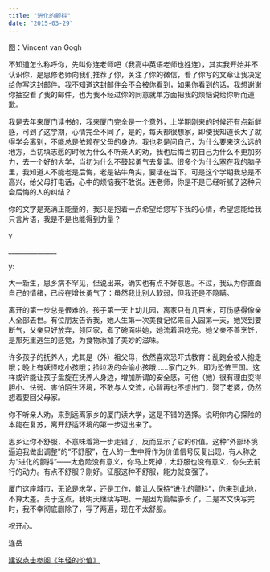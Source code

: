 ```yaml
---
title: "进化的颤抖"
date: "2015-03-29"
---
```


图：Vincent van Gogh

不知道怎么称呼你，先叫你连老师吧（我高中英语老师也姓连），其实我开始并不认识你，是思修老师向我们推荐了你，关注了你的微信，看了你写的文章让我决定给你写这封邮件。我不知道这封邮件会不会被你看到，如果你看到的话，我想谢谢你抽空看了我的邮件，也为我不经过你的同意就单方面把我的烦恼说给你听而道歉。

我是去年来厦门读书的，我来厦门完全是一个意外，上学期刚来的时候还有点新鲜感，可到了这学期，心情完全不同了，是的，每天都很想家，即使我知道长大了就得学会离别，不能总是依赖在父母的身边。我也老是问自己，为什么要来这么远的地方，当初填志愿的时候为什么不听亲人的劝，我也后悔当初自己为什么不更加努力，去一个好的大学，当初为什么不鼓起勇气去复读。很多个为什么塞在我的脑子里，我知道人不能老是后悔，老是钻牛角尖，要活在当下。可是这个学期我总是不高兴，给父母打电话，心中的烦恼我不敢说。连老师，你是不是已经听腻了这种只会后悔的人的纠结？

你的文字是充满正能量的，我只是抱着一点希望给您写下我的心情，希望您能给我只言片语，我是不是也能得到力量？

y

\_\_\_\_\_\_\_\_\_\_\_\_\_\_\_  

y:

大一新生，思乡病不罕见，但说出来，确实也有点不好意思。不过，我认为你直面自己的情绪，已经在增长勇气了：虽然我比别人软弱，但我还是不隐瞒。

离开的第一步总是很难的。孩子第一天上幼儿园，离家只有几百米，可伤感得像亲人全部去世。有位朋友告诉我，她人生第一次美食记忆来自入园第一天，她哭到要断气，父亲只好放弃，领回家，煮了碗面哄她，她流着泪吃完。她父亲不善烹饪，是那死里逃生的感觉，为食物添加了美妙的滋味。

许多孩子的抚养人，尤其是（外）祖父母，依然喜欢恐吓式教育：乱跑会被人抱走哦；晚上有妖怪吃小孩哦；捡垃圾的会偷小孩哦……家门之外，即为恐怖王国。这样或许能让孩子盘旋在抚养人身边，增加所谓的安全感，可他（她）很有理由变得胆小、怯弱、害怕陌生环境，不敢与人交流，心智再也不想出门，娶了老婆，仍然想着要回父母家。

你不听亲人劝，来到远离家乡的厦门读大学，这是不错的选择。说明你内心探险的本能在复苏，离开舒适环境的第一步迈出来了。

思乡让你不舒服，不意味着第一步走错了，反而显示了它的价值。这种“外部环境逼迫我做出调整”的“不舒服”，在人的一生中将作为价值信号反复出现，有人称之为“进化的颤抖”——太危险没有意义，你马上死掉；太舒服也没有意义，你失去前行的动力。有点不舒服？刚好。征服这种不舒服，能力就变强了。

厦门这座城市，无论是求学，还是工作，能让人保持“进化的颤抖”，你来到此地，不算太差。关于这点，我明天继续写吧。一是因为篇幅够长了，二是本文快写完时，我不幸彻底删除了，写了两遍，现在不太舒服。  

祝开心。

连岳

[建议点击参阅《年轻的价值》](http://mp.weixin.qq.com/s?__biz=MjM5NDU0Mjk2MQ==&mid=204914656&idx=1&sn=1523a1c58c98f9966f0d6020c7233155&scene=21#wechat_redirect)
